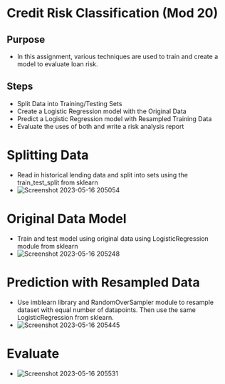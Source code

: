 # Credit Risk Classification (Mod 20)
## Purpose
- In this assignment, various techniques are used to train and create a model to evaluate loan risk. 
## Steps
* Split Data into Training/Testing Sets
* Create a Logistic Regression model with the Original Data
* Predict a Logistic Regression model with Resampled Training Data
* Evaluate the uses of both and write a risk analysis report

# Splitting Data
- Read in historical lending data and split into sets using the train_test_split from sklearn 
- ![Screenshot 2023-05-16 205054](https://github.com/IPadaJT/creditrisk-classification/assets/117694350/b510f981-00e1-400e-9a9b-9a04e63e7d99)

# Original Data Model
- Train and test model using original data using LogisticRegression module from sklearn
- ![Screenshot 2023-05-16 205248](https://github.com/IPadaJT/creditrisk-classification/assets/117694350/d962d277-edfd-4988-872f-e723c7cc8c15)

# Prediction with Resampled Data
- Use imblearn library and RandomOverSampler module to resample dataset with equal number of datapoints. Then use the same LogisticRegression from sklearn. 
- ![Screenshot 2023-05-16 205445](https://github.com/IPadaJT/creditrisk-classification/assets/117694350/46793c25-0e61-4118-814d-8f76f1df480b)

# Evaluate 
- ![Screenshot 2023-05-16 205531](https://github.com/IPadaJT/creditrisk-classification/assets/117694350/5ec1b1e1-a6b1-40f4-816d-20f2bacd22b6)
